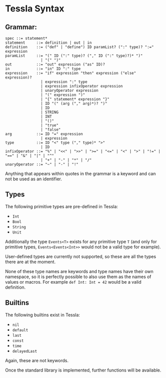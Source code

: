 # Tessla Syntax

## Grammar:

    spec ::= statement*
    statement     ::= definition | out | in
    definition    ::= ("def" | "define") ID paramList? (":" type)? ":=" expression
    paramList     ::= "(" ID (":" type)? ("," ID (":" type)?)* ")"
                    | "(" ")"
    out           ::= "out" expression ("as" ID)?
    in            ::= "in" ID ":" type
    expression    ::= "if" expression "then" expression ("else" expression)?
                    | expression ":" type
                    | expression infixOperator expression
                    | unaryOperator expression
                    | "(" expression ")"
                    | "{" statement* expression "}"
                    | ID "(" (arg ("," arg)*)? ")"
                    | ID
                    | STRING
                    | INT
                    | "()"
                    | "true"
                    | "false"
    arg           ::= ID "=" expression
                    | expression
    type          ::= ID "<" type ("," type)* ">"
                    | ID
    infixOperator ::= "%" | "<<" | ">>" | ">=" | "<=" | "<" | ">" | "!=" | "==" | "&" | "|" | "^"
                    | "+" | "-" | "*" | "/"
    unaryOperator ::= "~" | "-" | "!"

Anything that appears within quotes in the grammar is a keyword and can not be used as an identifier.

## Types

The following primitive types are pre-defined in Tessla:

 * `Int`
 * `Bool`
 * `String`
 * `Unit`

Additionally the type `Events<T>` exists for any primitive type `T` (and only for primitive types, `Events<Events<Int>>` would not be a valid type for example).

User-defined types are currently not supported, so these are all the types there are at the moment.

None of these type names are keywords and type names have their own namespace, so it is perfectly possible to also use them as the names of values or macros. For example `def Int: Int = 42` would be a valid definition.

## Builtins

The following builtins exist in Tessla:

 * `nil`
 * `default`
 * `last`
 * `const`
 * `time`
 * `delayedLast`

Again, these are not keywords.

Once the standard library is implemented, further functions will be available.

